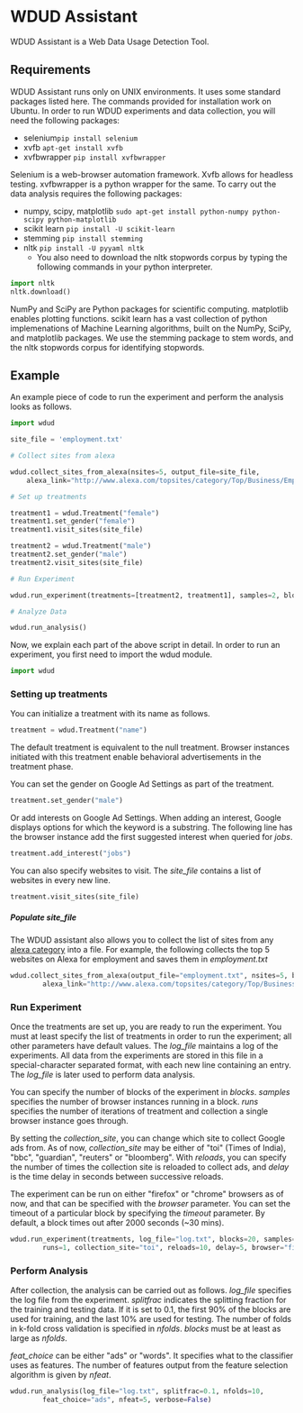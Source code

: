 WDUD Assistant
=========

WDUD Assistant is a Web Data Usage Detection Tool. 

Requirements
-----------
WDUD Assistant runs only on UNIX environments. It uses some standard packages listed here. 
The commands provided for installation work on Ubuntu.
In order to run WDUD experiments and data collection, you will need the following packages:

  - selenium```pip install selenium```
  - xvfb ```apt-get install xvfb```
  - xvfbwrapper ```pip install xvfbwrapper```

Selenium is a web-browser automation framework. Xvfb allows for headless testing. 
xvfbwrapper is a python wrapper for the same. 
To carry out the data analysis requires the following packages:
  - numpy, scipy, matplotlib ```sudo apt-get install python-numpy python-scipy python-matplotlib```
  - scikit learn ```pip install -U scikit-learn```
  - stemming ```pip install stemming```
  - nltk ```pip install -U pyyaml nltk```
     - You also need to download the nltk stopwords corpus by typing the following commands in your python interpreter. 
```python
import nltk
nltk.download()
``` 

NumPy and SciPy are Python packages for scientific computing. matplotlib enables plotting functions. 
scikit learn has a vast collection of python implemenations of Machine Learning algorithms, 
built on the NumPy, SciPy, and matplotlib packages. 
We use the stemming package to stem words, and the nltk stopwords corpus for identifying stopwords.

Example
-----------
An example piece of code to run the experiment and perform the analysis looks as follows.
```python
import wdud

site_file = 'employment.txt'

# Collect sites from alexa

wdud.collect_sites_from_alexa(nsites=5, output_file=site_file,
	alexa_link="http://www.alexa.com/topsites/category/Top/Business/Employment")

# Set up treatments

treatment1 = wdud.Treatment("female")
treatment1.set_gender("female")
treatment1.visit_sites(site_file)

treatment2 = wdud.Treatment("male")
treatment2.set_gender("male")
treatment2.visit_sites(site_file)

# Run Experiment

wdud.run_experiment(treatments=[treatment2, treatment1], samples=2, blocks=10)

# Analyze Data

wdud.run_analysis()

```

Now, we explain each part of the above script in detail.
In order to run an experiment, you first need to import the wdud module.
```python
import wdud
```
### Setting up treatments

You can initialize a treatment with its name as follows.
```python
treatment = wdud.Treatment("name")
```
The default treatment is equivalent to the null treatment. Browser instances initiated with this treatment enable behavioral advertisements in the treatment phase.

You can set the gender on Google Ad Settings as part of the treatment.
```python
treatment.set_gender("male")
```
Or add interests on Google Ad Settings. When adding an interest, Google displays  options for which the keyword is a substring. The following line has the browser instance add the first suggested interest when queried for *jobs*.
```python
treatment.add_interest("jobs")
```
You can also specify websites to visit. The *site_file* contains a list of websites in every new line. 
```python
treatment.visit_sites(site_file)
```
##### Populate site_file
The WDUD assistant also allows you to collect the list of sites from any [alexa category](http://www.alexa.com/topsites/category/Top) into a file. For example, the following collects the top 5 websites on Alexa for employment and saves them in *employment.txt*
```python
wdud.collect_sites_from_alexa(output_file="employment.txt", nsites=5, browser="firefox",
        alexa_link="http://www.alexa.com/topsites/category/Top/Business/Employment")
```
### Run Experiment
Once the treatments are set up, you are ready to run the experiment. You must at least specify the list of treatments in order to run the experiment; all other parameters have default values. The *log_file* maintains a log of the experiments. All data from the experiments are stored in this file in a special-character separated format, with each new line containing an entry. The *log_file* is later used to perform data analysis. 

You can specify the number of blocks of the experiment in *blocks*. *samples* specifies the number of browser instances running in a block. *runs* specifies the number of iterations of treatment and collection a single browser instance goes through. 

By setting the *collection_site*, you can change which site to collect Google ads from. As of now, *collection_site* may be either of "toi" (Times of India), "bbc", "guardian", "reuters" or "bloomberg". With *reloads*, you can specify the number of times the collection site is reloaded to collect ads, and *delay* is the time delay in seconds between successive reloads. 

The experiment can be run on either "firefox" or "chrome" browsers as of now, and that can be specified with the *browser* parameter. You can set the timeout of a particular block by specifying the *timeout* parameter. By default, a block times out after 2000 seconds (~30 mins). 
```python
wdud.run_experiment(treatments, log_file="log.txt", blocks=20, samples=2, 
        runs=1, collection_site="toi", reloads=10, delay=5, browser="firefox", timeout=2000)	
```
### Perform Analysis
After collection, the analysis can be carried out as follows. *log_file* specifies the log file from the experiment. *splitfrac* indicates the splitting fraction for the training and testing data. If it is set to 0.1, the first 90% of the blocks are used for training, and the last 10% are used for testing. The number of folds in k-fold cross validation is specified in *nfolds*. *blocks* must be at least as large as *nfolds*. 

*feat_choice* can be either "ads" or "words". It specifies what to the classifier uses as features. The number of features output from the feature selection algorithm is given by *nfeat*. 
```python
wdud.run_analysis(log_file="log.txt", splitfrac=0.1, nfolds=10, 
		feat_choice="ads", nfeat=5, verbose=False)
```
